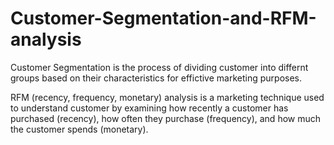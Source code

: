 # Customer-Segmentation-and-RFM-analysis
Customer Segmentation is the process of dividing customer into differnt groups based on their characteristics for effictive marketing purposes.

RFM (recency, frequency, monetary) analysis is a marketing technique used to understand customer by examining how recently a customer has purchased (recency), how often they purchase (frequency), and how much the customer spends (monetary).
